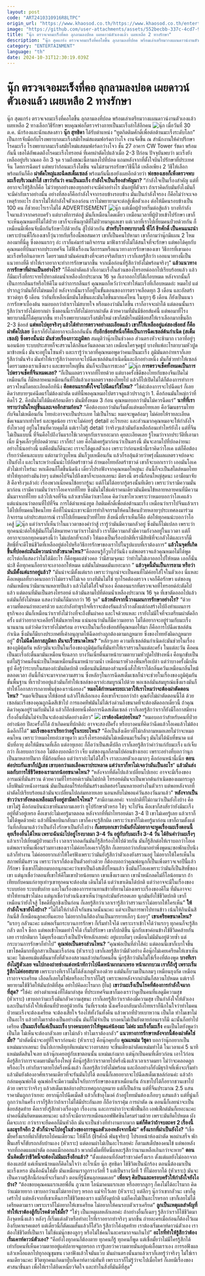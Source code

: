 ```yaml
---
layout: post
code: "ART2410310916R8LTPC"
origin_url: "https://www.khaosod.co.th/https://www.khaosod.co.th/entertainment/news_9483236"
image: "https://github.com/user-attachments/assets/552becbb-337c-4cd7-9c47-d57455945973"
title: "นุ๊ก ตรวจเจอมะเร็งที่คอ ลุกลามลงปอด เผยดาวน์ตัวเองแล้ว เผยเหลือ 2 ทางรักษา"
description: "นุ๊ก สุดแกร่ง ตรวจเจอมะเร็งที่คอโตขึ้น ลุกลามลงที่ปอด พร้อมเล่าเตรียมวางแผนดาวน์งานตัวเองแล้ว เผยเหลือ 2 ทางเลือกวิธีรักษา"
category: "ENTERTAINMENT"
language: "th"
date: 2024-10-31T12:30:19.039Z
---
```


# นุ๊ก ตรวจเจอมะเร็งที่คอ ลุกลามลงปอด เผยดาวน์ตัวเองแล้ว เผยเหลือ 2 ทางรักษา

นุ๊ก สุดแกร่ง ตรวจเจอมะเร็งที่คอโตขึ้น ลุกลามลงที่ปอด พร้อมเล่าเตรียมวางแผนดาวน์งานตัวเองแล้ว เผยเหลือ 2 ทางเลือกวิธีรักษา พบคุณพ่อก็ตรวจร่างกายเป็นมะเร็งลำไส้อีกคน
![นุ๊ก](https://github.com/user-attachments/assets/c4d757c6-a7b8-4365-9b9c-a36caa8b55bf)
เมื่อวันที่ 30 ต.ค. นักร้องและนักแสดงสาว **นุ๊ก สุทธิดา** ได้รับตำแหน่ง “ทูตกิตติมศักดิ์เพื่อต่อต้านมะเร็งระดับโลก” เป็นการจับมือกับโรงพยาบาลมะเร็งสมัยใหม่สแตมฟอร์ดกว่างโจ งานจัดขึ้น ณ สำนักงานให้คำปรึกษาโรคมะเร็ง โรงพยาบาลมะเร็งสมัยใหม่แสตมฟอร์ดกว่างโจว ชั้น 27 อาคาร CW Tower รัชดา
พร้อมกันนี้ เธอได้อัพเดตถึงโรคมะเร็งไทรอยด์ ที่เคยผ่าตัดไปแล้วเมื่อ 2-3 ปีก่อน ปัจจุบันพบว่า มะเร็งยังเหลืออยู่บริเวณคอ อีก 3 จุด รวมถึงขณะนี้ลามลงไปที่ปอด แถมหลังจากที่ตั้งใจบินไปรักษาที่ประเทศจีน โดยการฉีดแร่ แต่พบว่าก้อนมะเร็งโตขึ้น จนไม่สามารถรักษาวิธีนี้ได้ เหลือเพียง 2 วิธีให้เลือกพร้อมกันก็คือ **ผ่าตัดใหญ่และฉีดสเต็มเซลล์** พร้อมกันนี้เธอยังเผยอีกด้วยว่า **พ่อของเธอก็เพิ่งตรวจพบมะเร็งบริเวณลำไส้**
**เขาว่ากันว่า คนเป็นมะเร็ง กำลังใจเป็นเรื่องสำคัญมา?** “กำลังใจเป็นเรื่องสำคัญ แต่ที่อยากจะให้รู้สึกก็คือ ไม่ว่าทุกอย่างของทุกอย่างจะมีค่าอย่างไร มันอยู่ที่ตัวเรา ถ้าเราคิดกับมันยังไงมันก็จะมีค่ากับเราอย่างนั้น
อย่างที่สองก็คือกำลังใจจากรอบข้างรอบข้าง มันเป็นกำลังใจรอง ก็คือไม่ว่าจะเจอเหตุร้ายอะไร ถ้าเราไม่ให้กำลังใจตัวเองก่อน เราไม่พยายามจะต่อสู้เพื่อตัวเอง ต่อให้มีคนรอบข้างเป็น 100 คน ก็ช่วยอะไรเราไม่ได้
ADVERTISEMENT
![นุ๊ก](https://github.com/user-attachments/assets/80d58a41-ef09-4cf7-931a-5a531bc1777f)
แต่เมื่อผู้ป่วยเริ่มต่อสู้แล้ว บางทีกำลังใจมาแล้วจากครอบครัว แต่บางทีการต่อสู้ มันก็เหมือนโดดเดี่ยว เหมือนเวลาที่ผู้ป่วยเข้าไปรักษา เขาก็จะเห็นคุณหมอที่ไม่ได้ป่วย เขาก็จะเห็นญาติที่ไม่ป่วยมาดูแลเขา แต่เวลาที่เราไปเยี่ยมคนป่วยด้วยกัน ก็เหมือนมีเพื่อนจับมือกันรักษาไปด้วยกัน สู้ไปด้วยกัน
**สำหรับโรงพบาบาลนี้ พี่โก้ ธีรศักดิ์ เป็นคนแนะนำ** เพราะบ้านพี่โก้เองเขาก็วุ่นวายกับเรื่องนี้พอสมควร เขาก็เป็นคนไปหามา เขาก็ถามว่านุ๊กมีแผน 2 ไหม ลองมาที่นี่ดู ซึ่งตอนแรกๆ อ่ะ เราก็แค่มาร่วมกิจกรรม มาฟังเรายังไม่ได้สนใจที่จะรักษา แต่พอได้คุยกับคุณหมอที่บินมาจากประเทศจีน ได้ฟังเรื่องนวัตกรรมหรือแนวทางการรักษาของเขา วิธีการที่เขามองมะเร็งหรือกินอาหาร โดยรวมแล้วมันค่อนข้างที่จะตรงจริตกับเรา เราก็เลยรู้สึกว่า เออแนวทางนี้เป็นแนวทางที่ดี ทำให้เราอยากจะทำการรักษามากขึ้น จากเมื่อก่อนที่รู้สึกว่ายังไม่พร้อมจริงๆ”
**แล้วแนวทางการรักษาที่ผ่านเป็นอย่างไร?** “ก็คือผ่าตัดแล้วก็เอามะเร็งในส่วนของไทรอยด์ออกไปเรียบร้อยแล้ว แล้วก็มีมะเร็งที่กระจายไปทางต่อมน้ำเหลืองอีกประมาณ 16 จุด ก็เอาออกไปได้เกือบหมด หลังจากนั้นก็เป็นการกลืนแร่หรือให้คีโม แต่ว่าการกลืนแร่ คุณหมอก็หวังว่าจะทำให้มะเร็งที่เกือบหมดอ่ะ หมดไป แต่ปรากฏว่ามันก็ยังไม่หมดไป หลังจากนั้นเราก็อยู่ในขั้นตอนของการตรวจเลือดทุก 3 เดือน และอัลตร้าซาวด์ทุก 6 เดือน ว่าอันที่เหลือเนี่ยมันโตขึ้นและมันโตขึ้นมากแค่ไหน ในทุกๆ 6 เดือน ก็ยังเป็นแนวการรักษาเบื้องต้น
หมอบอกว่าถ้าเราไม่สบายใจ หรือมองว่ามันโตขึ้น เราก็อาจจะผ่าได้ แต่ตอนนั้นเรารู้สึกว่าเรายังไม่อยากผ่า ซึ่งตอนนี้เราก็ยังไม่อยากผ่าตัด ด้วยความที่มันมีช้อยส์แค่นี้
แต่พอมาที่โรงพยาบาลนี้ก็ได้คุยมากขึ้น ทางโรงพยาบาลมะเร็งสมัยใหม่ เขาก็สมัยใหม่มีช้อยส์ให้เราเลือกมากขึ้นอีก 2-3 ช้อยส์ **แต่พอไปคุยจริงๆ แล้วได้ทำการตรวจอย่างละเอียดแล้ว เขาก็ให้เหลืออยู่แค่สองช้อยส์ ก็คือผ่าตัดไปเลย** ซึ่งเราก็ยังไม่อยากจะเลือกอันนั้น **กับอีกช้อยส์หนึ่งก็คือเป็นการฉีดเซลล์ต้นกำเนิด (สเต็มเซลล์) ซึ่งตรงนั้นน่ะ มันช่วยเรื่องภาวะภูมิตก**
สมมุติว่านุ๊กเป็นช่วงคอ ส่วนตรงหัวจะช้ามาก เวลาที่อยู่ๆนอนน้อย ระบบประสาทก็จะสรวนได้กลิ่นควันตลอดเวลา เหมือนใครจุดธูป บางทีแพ้อะไรตาบวมหัวปูดมาข้างหนึ่ง มันจะอยู่ในโซนหัว และเรารู้ว่าเวลาที่คุณหมอพูดว่าคนเป็นมะเร็ง ภูมิมันตกง่ายเราก็เลยรู้สึกว่ามันจริง มันทำให้เรารู้สึกว่าอยากจะไปฉีดเซลล์ต้นกำเนิดนี้และอีกอย่างหนึ่ง มันก็ช่วยทำให้เซลล์โดยรวมของเราแข็งแรง และขยายใหญ่ขึ้น มันก็จะเป็นการชะลอ”
![นุ๊ก](https://github.com/user-attachments/assets/ad57592a-3540-4bb9-92c3-c28931889162)
**การตรวจเช็คทั้งหมดเป็นการไปตรวจเช็คที่จีนหมดเลย?** “ก็เป็นผลตรวจจากที่ไทยด้วย แต่บางครั้งซีดีของไทยกับของจีนเปิดไม่เหมือนกัน ก็มีหลายคนเหมือนกันที่ไปแล้วเอาผลตรวจของไทยไป แล้วก็ไปเปิดไม่ได้ก็ต้องการทำการตรวจใหม่โดยละเอียดอีกทีนึง
**คือตอนแรกตั้งใจจะไปฉีดแร่ใช่ไหม?** “ใช่ค่ะต้องการจะไปฉีดแร่ ก็เลยคิดว่าสบายๆแค่ฉีดแร่ไม่ต้องผ่าตัด แต่ทีนี้พอคุณหมอไปตรวจดูแล้วปรากฏว่า 1. คือก้อนมันใหญ่กว่าที่คิดไว้ 2. คือมันไม่ได้มีแค่ก้อนเดียว มันมีทั้งหมด 3 ก้อน คุณหมอบอกว่ามันไม่ควรฉีดแร่”
**นาทีที่เราทราบว่ามันใหญ่ขึ้นและเจออีกสามก้อน?** “คือต้องบอกว่ามันเริ่มตั้งแต่หมอไทยเลย คือวัฒนธรรมไทยกับจีนไม่เหมือนกัน ไทยอ่ะอาจจะเป็นประเภท ไม่เป็นไรนะ หมอจะพูดอ้อมๆ ไม่ค่อยให้รายละเอียดชัดเจนมากเท่าไหร่ และพูดน้อย เราจะไม่ค่อยรู้ detail อะไรเยอะ และส่วนมากคุณหมอจะให้กำลังใจ ยังไหวอยู่ อยู่ในโซนที่ควบคุมได้ แต่เราไม่รู้ detail ว่าจริงๆแล้วมันยังเหลือก้อนเท่าไหร่ยังไง
แต่ที่จีนไม่เป็นแบบนี้ ที่จีนคือไปถึงวันแรกใช้เวลาคุยกับเราเยอะมาก คุยละเอียดเลย รู้ไหมว่าจากประวัติที่เอามาเนี่ย มีจุดเล็กๆที่ปอดด้วยนะ เราก็ฮะ! เลย คือไม่เคยรู้มาก่อนว่าเป็นตรงนี้ มันจะลามไปที่ปอดง่ายนะ อย่างโน้นอย่างนี้ แต่คือมันก็ดีนะคะ เราจะได้ดูแลตัวเอง เพราะว่าก่อนหน้านี้เราคิดว่าโอเค แต่ก็คือต้องเรียกว่าดีคนละแบบ
แต่ถามว่าวูบไหน มันก็วูบเหมือนกัน แล้วก็รอลุ้นด้วยว่าพรุ่งนี้ผลผลตรวจปอดจะเป็นยังไง และในระหว่างนั้นน่ะไปอัลตร้าซาวด์ ถ้าหมอไทยอัลตร้าซาวด์ เขาก็จะบอกเราว่า เออมันโอเค ตัวไม่เท่าไหร่นะ หกเดือนก็โตขึ้นนิดนึง เดี๋ยวไปรอฟังจากคุณหมอใหญ่นะ อันนี้ก็จะเป็นสไตล์หมอไทยทำให้ทุกอย่างมันง่ายๆ
แต่พอไปจีนไปถึงเขาก็จะบอกเลยนะ มีตรงนี้ ตรงนี้ก้อนใหญ่สุดนะ เอามือมาจับสิ คือจริงๆแล้วอ่ะ เรื่องพวกเนี่ยคนไข้อยากรู้นะ แต่ก็ไม่ได้อยากรู้ตรงนั้นทีเดียว เพราะว่าเรามีความมั่นมาก่อน เรามีความมั่นว่าเราโอเคจากที่ไทย ซึ่งมันไม่ใช่แค่เราคนเดียวมันมีคนไข้หลายหลายคนที่มีความมั่นมาจากที่ไทย แล้วไปเจอที่จีน แล้วเขาก็คิดว่าเขาโอเค คิดว่าเขาไหวเพราะว่าหมอบอกว่าโอเคแล้ว
แต่แน่นอนว่าตอนที่ไปที่จีน การได้ตำแหน่งทูต กิตติมศักดิ์เพื่อต่อต้านมะเร็ง เหมือนว่าเราไปจีนแล้วเราได้ไปเยี่ยมคนไข้คนไทย คือที่โน่นน่ะเขาจะมีการทำกิจกรรมให้คนไข้คนป่วยหลายๆประเทศลงมาร่วมกิจกรรม เล่าประสบการณ์ เราก็ไปเยี่ยมคนป่วยที่ไทย สิ่งหนึ่งที่เราเห็นก็คือ ต่อให้ทุกคนน่ะบอกว่าโอเคสู้
![นุ๊ก](https://github.com/user-attachments/assets/a25f34b5-b6dc-4256-85ca-2a47df2d3139)
แต่ว่าเราก็เห็นว่าในแววตาของคำว่าสู้ เรารู้ว่ามันมีความกลัวอยู่ ซึ่งมันก็ไม่แปลก เพราะว่าทุกคนน่ะต่อให้สู้มันก็ไม่ได้หมายความว่าเราไม่กลัว เราก็มีความกลัวมีความกังวลอยู่ในแววตา แต่ก็อยากจะบอกทุกคนตรงนี้ว่า ไม่แปลกที่จะกลัว ให้มองเป็นเรื่องปกติที่เรามีสิทธิที่จะกลัวได้และเราก็มีสิทธิ์ที่จะดีไซน์ชีวิตที่เหลืออยู่ต่อไปหรือวิธีการรักษาของเราไปในรูปแบบที่เราต้องการ“
**แล้วในจุดที่เกิดขึ้นที่ปอดอ่ะมันมีความน่ากลัวขนาดไหน?**“คือตอนรู้ก็วูบไปวันนึง แต่พอตรวจแล้วคุณหมอไม่ได้พูดอะไรต่อก็แสดงว่าไม่ได้มีอะไร ก็คือพูดแต่ช่วงคอ ว่ามีสามจุดนะ ว่าทำไมไม่เอาออกไปให้หมด เออก็นั่นน่ะสิ คือทุกคนก็อยากจะเอาออกให้หมด แต่มันไม่หมดมันเยอะมาก ”
**แล้วจุดนี้มันเป็นการลาม หรือว่ามันมีตั้งแต่แรกอยู่แล้ว?** “มันน่าจะมีตั้งแต่แรก เพราะว่านุกน่าจะเป็นคนที่ไม่ค่อยใส่ใจในตัวเอง นี่แหละคือเหตุผลที่บางคนบอกว่าไม่ตรวจก็ไม่เจอ บางทีมันไม่ใช่ ทุกโรคต้องตรวจ เจอก็คือรักษา แต่ของนุกมันเหมือนว่ามีมานานหลายปีแล้ว แล้วไม่ได้ใส่ใจตัวเอง
คือตอนแรกที่ตรวจเจอที่ไทรอยด์อ่ะตัดไปแล้ว แต่ตอนที่มันเป็นตรงไทรอยด์ แล้วมันลามไปที่ต่อมน้ำเหลืองประมาณ 16 จุด ที่เขาตัดออกไปแล้ว แต่มันก็ยังไม่หมด แสดงว่ามันก็มีมากกว่า 16 จุด”
**แล้วหลังจากนี้วางแผนการรักษาอย่างไร?** “ด้วยความที่ตอนถ่ายละครด้วย และกำลังทำธุรกิจที่เราจะต้องรันแล้วก็วางตั้งแต่ก่อสร้างไปถึงทำแผนการธุรกิจเอง มันก็เหมือนว่าเรายังไม่ว่างที่จะถึงขั้นผ่าคอ และใจด้วยแหละ เรายังไม่มีใจที่จะเตรียมผ่าตัดอีกครั้ง แต่ว่าอยากจะเคลียร์ให้มันหายไหม แน่นอนว่ามันก็มีความอยาก ไม่ได้อยากจะอยู่ร่วมกับมะเร็งนานนาน แต่ว่าคิดว่าเรายังไม่พร้อม
อาจจะเป็นในเรื่องช้อยส์ที่คุณหมอให้มา ก็คือการไปฉีดเซลล์ต้นกำเนิด ซึ่งมันก็มีบางประเทศที่เค้าอนุญาตให้ฉีดอย่างถูกต้องตามกฏหมาย ซึ่งของไทยยังผิดกฎหมายอยู่”
**ถ้าไม่ฉีดโอกาสภูมิตก มันจะเร็วขนาดไหน?** “หลักๆเลย ความที่เซลล์ต้นกำเนิดอ่ะมันช่วยในเรื่องของภูมิคุ้มกัน หลักๆมันจะเป็นในเรื่องของภูมิคุ้มกันที่มันทำให้เราสรวนในแต่ละครั้ง ในแต่ละวัน คือคนเป็นมะเร็งอ่ะตื่นมามันเหมือนจับฉลาก บางวันเนี่ยตื่นมาหน้าบวมตาบวมหัวปูดไปข้างหนึ่ง
คือนุกขับเป็นแต่ไม่รู้ว่าคนอื่นน่ะเป็นไหมเหมือนตื่นมาหน้าบวมน้ำ เหมือนเราหัวลงพื้นหรือเปล่า แต่ว่าบางครั้งมีกลิ่นธูป คือรู้ว่าระบบในสมองอ่ะมันผิดปกติ เหมือนมันมีสมองส่วนหนึ่งสั่งให้เราได้กลิ่นควันเหมือนกลิ่นไหม้ตลอดเวลา อันนี้ก็น่าจะมาจากความสรวน ซึ่งหลักๆในการฉีดสเต็มเซลก็น่าจะช่วยในเรื่องของภูมิคุ้มกันขั้นพื้นฐาน ที่เราป่วยอยู่แล้วมันก็ทำให้เซลล์ของเราอ่ะสมบูรณ์ไปด้วย พอเซลล์มันสมบูรณ์แข็งแรงมันก็ทำให้โอกาสการกลายพันธุ์ของเราน้อยลง”
**หมอได้กำหนดระยะเวลาให้เราไหมว่าจะต้องผ่าตัดตอนไหน?** “หมอจีเป็นแนวให้ช้อยส์ แล้วก็ให้เลือกเอง คือเขาก็จะบอกว่าถ้า คุณยังไม่ผ่าตัดตอนนี้ได้ ด้วยเซลล์มะเร็งของคุณถูกฉีดสีเข้าไป การแอคทีฟมันไม่ได้เร่งด่วนถึงขนาดที่จะต้องตัดออกเดี๋ยวนี้ ถ้าคุณคิดว่าคุณอยู่ร่วมกับมันได้ แล้วก็อีกช้อยหนึ่งคือการฉีดสเต็มเซลล์ เราก็เลยรู้สึกว่าเราก็ยังมีโอกาสมีทางเรื่องอื่นที่มันไม่จำเป็นจะต้องผ่าตัดอย่างเดียว”
![](https://github.com/user-attachments/assets/9819d227-be2c-47e9-b8ba-14cd31bc0a4a)
**เราต้องฉีดบ่อยไหม?** “หมอบอกว่าสำหรับคนที่ป่วยอย่างน้อย ปีละครั้งก็ได้ ถ้าเกิดคนที่ปกติอ่ะ อาจจะสองปีครั้ง หรือบางคนที่คิดว่าฉีดแล้วโอเคแล้วไม่ต้องฉีดอีกก็ได้”
**มะเร็งของเราเรียกว่าอยู่ในระยะไหน?** “คือเป็นสิ่งเดียวที่ไม่กล้าถามหมอเลยไม่ว่าจะหมอคนไหน เพราะว่าหมอไทยอ่ะเขาพูดว่า มะเร็งไทรอยด์มันไม่เหมือนมะรืนอื่นๆ มันไม่ได้นับที่ขนาด แต่นับที่อายุ ต่อให้มีขนาดที่เล็ก แต่อายุเยอะ ก็ถือว่าเป็นสเต็ปลึก เราก็เลยรู้สึกว่าคำว่าแก่กับมะเร็ง แก่เจ็บกว่า ก็เลยบอกว่าเออ ไม่ต้องบอกดีกว่า เจ็บ
แต่ของนุกก็ลามไปค่อนข้างเยอะ เพราะอย่างที่บอกว่านุกเป็นมาหลายปีมาก ที่มีก้อนที่คอ แต่ว่าเราอ่ะไม่ได้ใส่ใจ เราละเลยตัวเองมากๆ คือก่อนหน้านี้เนี่ย **ตอนต่อประกันเขาก็ปฏิเสธ เขาบอกว่าผลเลือดเราประหลาด แต่ว่าเราก็หาไม่เจอว่ามันเป็นอะไร**”
**แล้วมันส่งผลกับการใช้ชีวิตของเรามากน้อยขนาดไหน?** “หลังจากที่ตัดไปแล้วเปลี่ยนไปเยอะ อาจจะมีเรื่องของอารมณ์ที่มันสรวน ด้วยความที่ไทรอยด์เรามันไม่ปกติ ไทรอยด์มันจะเป็นพวกต้นกำเนิดของผมกระดูกเล็บฟันผิวหนังอารมณ์ มันเป็นต่อมไร้ท่อที่มันสร้างผลิตฮอร์โมนหลายอย่างในตัวเรา
แต่พอหลังจากที่ผ่าตัดไปเรียบร้อยแล้วมันจะเปลี่ยนไปถล่มทลายเลย นอนหลับไม่พอแค่วันสองวันมาแล้ว”
**หลังจากเป็นข่าวว่าเรายังหลงเหลือมะเร็งอยู่สามีตกใจไหม?** ”สามีถามเลยค่ะ จากปกติที่ไม่ถามว่าเป็นยังไงบ้าง คือเขาไม่รู้ คือก่อนบินน่ะเขาหันมาถามเลยว่า ยูไปรักษาตัวหรอ ใช่ๆ จะไปจีน คือเขาก็สงสัยว่ายังมีมะเร็งอยู่ที่ตัวอยู่เหรอ คือเขาอ่ะไม่เคยรู้มาตลอด หลังจากที่ที่ผ่าไทรอยด์มา 3-4 ปี เขาไม่เคยรู้เลย แล้วเราก็ไม่ได้พูดด้วยค่ะ
แล้วทีนี้พอบินกลับมา เขาก็คงจะรู้สึกผิด เพราะว่าเขาก็ไม่เคยรู้มาก่อน เขาก็ถามตั้งแต่วันที่กลับมาแล้วว่าเป็นยังไงรักษาเป็นยังไงบ้าง **ก็เลยบอกเขาว่าฉันยังไม่อยากจะพูดเรื่องมะเร็งตอนนี้ คุยเรื่องอื่นได้ไหม เพราะฉันน่ะไปอยู่โรงบาลมา 3-4 วัน อยู่กับกับมะเร็ง 3-4 วัน ได้ยินคำว่ามะเร็งๆ**
แล้วเราไปเยี่ยมผู้ป่วยมะเร็ง เวลาเรากอดกันมันก็รู้สึกร้องไห้ไปด้วยกัน มันก็รู้สึกต่อให้เราบอกว่าโอเค แต่พอเราเห็นเพื่อนร่วมทางของเราไม่ค่อยโอเคเราก็รู้สึก ก็เลยบอกว่ากลับมาอย่าพึ่งพูดนะขอพักแป๊บนึงแล้วก็ทำงาน ไม่ค่อยอยากเล่าให้ใครฟังเพราะว่ามันยังรู้สึกว่าตัวเองยังสรวนอยู่ ไม่อยากให้ใครเห็นในสภาพที่มันสรวน เพราะว่าเราก็ต้องเป็นตัวอย่างด้วย
ก็ต้องบอกว่าคุณพ่อนุกก็เป็นเพิ่งตรวจเจอปีนี้แล้วก็รักษา ซึ่งเขาก็ไม่ยอมบอกนุกนะคะว่าเขาเป็นถึงสเต็ปไหนแล้ว ซึ่งมันก็โอเคเพราะว่ามันก็เป็นสิทธิ์ของเขา แต่นุกเชื่อว่าตอนที่เขาให้คีโมเขาป่วยน้อยมาก เขาแข็งแรงมาก เขาน้ำหนักลดไม่กี่โลน้อยมาก ถ้าเทียบกับคนแก่อายุเท่าๆเขาทุกคนจะต้องล้ม เดินไม่ได้ แต่ว่าเขาเดินได้ปกติ แต่ว่าอาจจะมีในเรื่องของระบบย่อย ระบบขับถ่าย และในเรื่องของการทานทานข้าวที่ทานไม่ลงเพราะเรื่องของคีโม ที่มันอาจจะทำให้ทานข้าวไม่ลง
แต่นุกเชื่อว่าส่วนนึงเขาเห็นว่านุกอ่ะมันยังรอดเลย นุกมันยังใช้ชีวิตปกติ เขาก็เหมือนว่ายังใจสู้ โชคดีที่ลูกชิงเป็นก่อน ก็เลยรู้สึกว่าเวลาเรารู้สึกว่าสรวนเราไม่อยากให้ใครเห็น”
**ให้กำลังใจเขายังไงบ้าง?** “ไม่ได้ให้กำลังใจกันขนาดนั้นนะคะ แต่จะเป็นการพาไปทานข้าว เน้นให้กินนั่นสิ กินนี่สิ ก็เหมือนลูกคะยั้นคะยอ ไม่อยากกินก็ต้องกินเป็นมารยาทเล็กๆ น้อยๆ”
**เขาเครียดขนาดไหน?** “แรกๆ กลัวนะคะ แต่พอเริ่มกระบวนการรักษา ก็เริ่มทำใจได้ เพราะเราเข้าใจได้ว่าแรกๆ ทุกคนก็จะรู้สึกกลัว ตกใจ ช็อก แต่พอเข้าโหมดทำใจได้ เริ่มไปรักษา เขาก็ปกติขึ้น นุ๊กกับเขาค่อนข้างใช้ชีวิตคล้ายกันเลย เราปกติมาก ไม่คุยเรื่องมะเร็งเป็นปัจจัยหลักเลยค่ะ อยู่แบบลืมๆ เหมือนไม่มีมันอยู่ด้วยซ้ำ แต่กระบวนการรักษาก็ทำไป”
**คุณพ่อเป็นตรงส่วนไหน?** “คุณพ่อเป็นที่ลำไส้ค่ะ แต่ตอนนี้เขาก็เบาใจขึ้น เขาโชคดีมากที่ลูกสาวเป็นมะเร็งก่อน (หัวเราะ) เขาก็เลยรู้สึกว่ามีตัวอย่าง คือนุ๊กไม่เคยเครียดให้เขาเห็นนะคะ ไม่เคยแม้แต่ตื่นมาทั้งที่ตัวเองสลวนแล้วบ่นกับคนอื่น นุ๊กรู้สึกว่ามันไม่ใช่เรื่องที่ต้องพูด **บางทีเรายังไม่รู้ตัวเลย จนไปกองถ่ายช่างแต่งหน้าทักว่าไปฉีดหน้าผากมาเหรอ หน้าผากบวม เราก็ถึงรู้ เพราะเริ่มรู้สึกไม่ค่อยสบาย** เพราะบางทีเราก็ไม่ได้สังเกตุตัวเองด้วย แต่มันก็บวมเป็นกลมๆ เหมือนยุงกัด เหมือนเราอาจจะเครียด เลือดก็เลยไม่โฟลหรืออะไรเราก็ไม่รู้ เพราะพอหลังจากผ่ามันก็สลวนไปหมด แต่เราก็พยายามใช้ชีวิตให้มันปกติที่สุด อย่าไปคิดอะไรมาก (ยิ้ม)
**เขาว่ามะเร็งเป็นโรคที่ต้องการกำลังใจมากที่สุด?** “ใช่ค่ะ อย่างตำแหน่งที่ได้มาล่าสุด ที่ประเทศจีนเขาก็มองเราว่าดูเป็นคนที่แลดูมีความสุข (หัวเราะ) เขาบอกว่ามะเร็งมันกลัวความสุขนะ เราก็เลยรู้สึกว่าเราต้องมีความสุข เป็นกำลังใจให้ตัวเอง และเป็นกำลังใจให้เพื่อนที่ป่วยอยู่ด้วยกัน
วันที่เราเฟล นั่งเครื่องกลับมาถึงไทยเราก็นึกในใจว่าทำไมคนป่วยมะเร็งจะต้องเครียด จะต้องเสียใจ ร้องไห้ทั้งวันทั้งคืน แล้วพวกที่ป่วยเบาหวาน เป็นไต ทำไมเขาไม่เป็นอะไร แล้วทำไมเราต้องเป็นอย่างนั้น มันก็ไม่จำเป็น บางคนไม่เป็นยังตายก่อนเราก็มี ฉะนั้นก็อย่าไปเครียด **เป็นมะเร็งก็แค่เป็นมะเร็ง บางคนบอกว่าให้พูดแค่น้องมะ ไม่ค่ะ มะเร็งก็มะเร็ง** คนเป็นไตยังพูดว่าเป็นไต ไม่เห็นจะต้องกลัวเลย เขาไม่กลัว ทำไมเราต้องกลัว“
**แนวทางการรักษาหลังจากนี้ต้องผ่าตัดใช่มั้ย?** “ผ่าตัดนี่น่าจะอยู่ที่ใจเราก่อนค่ะ (หัวเราะ) คือนุ๊กคุยกับ **คุณแหม่ม วิชุดา** บอกว่านุ๊กอยากเป็นแหม่มมากเลยนะ บินไปเกาหลีทุกทีแหม่มจะวางยาสลบ จะขึ้นเตียงผ่าตัดแหม่มทำได้ ในเวลาแค่ 5 นาที แหม่มตัดสินใจเลย แล้วนุ๊กเคยอยู่กับเขาตอนนั้น แหม่มเก่งมาก
แต่นุ๊กเป็นคนที่เดี๋ยวก่อน เอาไว้ก่อน คือรู้สึกว่าการจะดมยามันเรื่องใหญ่ คือนุ๊กรู้สึกว่าเราตายไปครึ่งนึงแล้วเวลาเราดมยา ไม่ว่าจะคลอดลูกหรืออะไร เท่ากับเราตายไปครึ่งหนึ่งแล้ว ก็เลยรู้สึกว่ายังไม่พร้อม และอีกอย่างก็ยังมีธุรกิจที่เพิ่งจะเริ่มทำ แล้วมันยังต้องอาศัยเราคนเดียวที่จะรันมันไปได้ ตอนนี้ก็เลยอยากจะไปฉีดสเต็มเซลล์ก่อนค่ะ
แล้วถ้ากล่อมคุณพ่อได้ คุณพ่อก็จะมีความมั่นใจกับการรักษาของเขาเหมือนกัน ถ้าเขาไปได้ก็อยากชวนเขาไปด้วย เพราะว่าจริงๆ แล้วสเต็มเซลล์บางประเทศถูกกฎหมาย แต่ก็เป็นล้าน แต่ที่จีนประมาณ 2.5 แสน ราคามันถูกกว่าเยอะ อยากนุ๊กไปฉีดเม็ดสี แล้วก็เข้าอุโมงค์ ถ้าอยู่ไทยมันต้องเกือบๆ แสนแล้ว แต่ที่นู่นก็ถูกกว่าเกินครึ่ง เราก็รู้สึกว่าถ้าเราไม่ได้มีประกันเลย ก็ถือว่าเราคุ้ม
การผ่าตัด ณ ตอนนี้ก็เลยน่าจะเป็นช้อยส์สุดท้าย คือเรายังรู้สึกห่วงเรื่องลูก เรื่องงาน และการผ่ากว่าจะพักฟื้นอีก เอฟเฟ็กต์มันก็เยอะนะคะ ผ่าคอนี่มันยึดหมดเลยนะคะ แล้วก็จะมีอาการเหมือนออฟฟิศซินโดรมร่วมด้วย เพราะมันยึดไปหมด ผังผืดจะเกาะ กว่าเราจะยืดคอก็มึนหัวอีก มันจะเป็นช่วงที่ทำงานยากมาก **แต่ก็คิดว่าถ้าจบละคร 2 เรื่องนี้ และธุรกิจอีก 2 ตัวก็น่าจะไปอยู่ในช่วงของการดูแลตัวเองหลังจากนี้ค่ะ**”
**ครั้งแรกที่ผ่าเป็นยังไง?** “เชื่อมั้ยครั้งแรกที่ผ่าก็ขับรถไปคนเดียวนะ ให้พี่โก้ (ธีรศักดิ์ พันธุจริยา)​ ไปรอหน้าห้องผ่าตัด พอผ่าเสร็จ พักฟื้นเสร็จก็ขับรถกลับบ้านเอง (หัวเราะ) แต่ตอนผ่าไม่เป็นอะไรเลยค่ะ ก็ตามสเต็ปของคนไข้ แต่พอหลังจากที่ถอดแผลผ่าตัด ถอดแม็กออกแล้ว พวกผังผืดที่ยึดนี่แหละรู้สึกว่านานเหลือเกินกว่าจะหาย”
**ตอนนั้นคิดมั้ยว่าชีวิตนี้จะต้องไม่มีมะเร็งอีกแล้ว?** “ตั้งแต่ตอนที่อัลตร้าซาวด์ครั้งแรก ตั้งแต่ผลยังไม่ออกจากห้องแลปส์ แค่เห็นหน้าหมอก็คิดในใจว่า อะไรเนี่ย นุ๊ก สุทธิดา ใช้ชีวิตเป็นนักร้อง ตอนนี้ต้องมาเป็นมะเร็งเหรอ มันคือฉันใช่มั้ย มันเหมือนเราถูกรางวัลที่ 1 แต่เป็นรางวัลที่ 1 ที่ไม่อยากได้ (หัวเราะ) มันจะเป็นความรู้สึกนี้ก่อนที่จะเริ่มกลัว ตอนที่รู้นี่ขนลุกหมดเลย”
**เพื่อนๆ ศิลปินและครอบครัวให้กำลังใจยังไงบ้าง?** “ต้องขอบคุณคนแรกเลยพี่อั๋น ภูวนาท ไลน์มาคนแรกเลย หรืออยากลูกๆ ก็คงไม่ได้อะไรมาก คิดว่าแม่ตายยาก เขาบอกว่าแม่ไม่ตายง่ายๆ หรอก แม่จำไว้เลย (หัวเราะ) แต่ลึกๆ นุ๊กว่าเขากลัวนะ เขาก็ดูเศร้าไป แต่หลังจากที่เขาเห็นการใช้ชีวิตของเรา แม่ก็ยังดูปกติ แม่ก็คงไม่เป็นอะไรหรอก เขาก็เลยไม่ได้เครียดตามเรา เพราะเราก็ไม่อยากให้เขาเครียด ไม่อยากให้คนรอบตัวเราเครียด”
**ลูกเป็นเหตุผลสำคัญที่ทำให้เราต้องสู้กับโรคด้วยใช่มั้ย?** “ใช่ๆ เป็นเหตุผลหลักเลยค่ะ ถ้าอย่างอื่นก็เฉยๆ รู้สึกว่าเราก็ใช้ชีวิตมาถึงจุดหนึ่งแล้ว หลังๆ ก็เริ่มแต่งตัวหรือทำอะไรที่เราอยากทำจริงๆ มากขึ้น ถ่ายละครเมื่อก่อนก็ต้องไว้ผมอิงกับคาแรคเตอร์ แต่เดี๋ยวนี้ก็ตัดผมสั้นแล้วก็ใส่วิก รู้สึกว่าโค้งสุดท้าย เราต้องเริ่มเคาท์ดาวน์ตัวเอง เราต้องใช้ชีวิตที่เป็นเรา ไม่ใช่แม่นุ๊กของลูกๆ หรือไม่ใช่คนในละครมากจนเกินไป”
**อะไรที่ทำให้รู้สึกว่าต้องเริ่มเคาท์ดาวน์ตัวเอง?** “คือยังไงทุกคนก็ต้องตาย ทุกคนก็รู้ ทุกคนก็พูด แต่เชื่อมั้ยว่าไม่มีใครรู้สึกได้เท่ากับคนที่เห็นความตายอยู่แค่ปลายจมูกหรอก เรารู้เลยว่าความตายมันอยู่แค่เอื้อมเราเอง การรอฟังผลแล้วเหงื่อแตกไปทุกอณูขุมขน เวลาฟังแล้วใจมันแว๊บ มันผ่านตรงนั้นมาแล้วเราก็เลยรู้ว่าจริงๆ ไม่ใช่เราคนเดียวนะคะ ขีวิตทุกคนเกิดมาปุ๊บก็เคาท์ดาวน์ทันที เพราะเราก็ไม่รู้ว่าจะไปเมื่อไหร่ ก็เลยมีเรื่องของศาสนาขึ้นมา เพื่อให้เราได้ยึดเหนี่ยวจิตใจ และทำในสิ่งที่มันดีที่สุด”